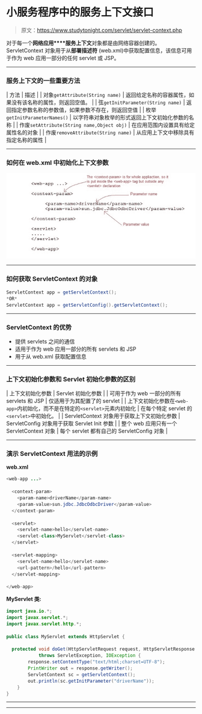 # 小服务程序中的服务上下文接口

> 原文：<https://www.studytonight.com/servlet/servlet-context.php>

对于每一个**网络应用****服务上下文**对象都是由网络容器创建的。ServletContext 对象用于从**部署描述符** (web.xml)中获取配置信息，该信息可用于作为 web 应用一部分的任何 servlet 或 JSP。

* * *

### 服务上下文的一些重要方法

| 方法 | 描述 |
| 对象`getAttribute(String name)` | 返回给定名称的容器属性，如果没有该名称的属性，则返回空值。 |
| 弦`getInitParameter(String name)` | 返回指定参数名称的参数值，如果参数不存在，则返回空值 |
| 枚举`getInitParameterNames()` | 以字符串对象枚举的形式返回上下文初始化参数的名称 |
| 作废`setAttribute(String name,Object obj)` | 在应用范围内设置具有给定属性名的对象 |
| 作废`removeAttribute(String name)` | 从应用上下文中移除具有指定名称的属性 |

* * *

### 如何在 web.xml 中初始化上下文参数

![how to initialize servlet context using deployment descriptor](img/7e24bac906fd7679c7dff88f5f3eceab.png)

* * *

### 如何获取 ServletContext 的对象

```java
ServletContext app = getServletContext();
*OR*
ServletContext app = getServletConfig().getServletContext(); 
```

* * *

### ServletContext 的优势

*   提供 servlets 之间的通信
*   适用于作为 web 应用一部分的所有 servlets 和 JSP
*   用于从 web.xml 获取配置信息

* * *

### 上下文初始化参数和 Servlet 初始化参数的区别

| 上下文初始化参数 | Servlet 初始化参数 |
| 可用于作为 web 一部分的所有 servlets 和 JSP | 仅适用于为其配置了<init-param>的 servlet</init-param> |
| 上下文初始化参数在`<web-app>`内初始化，而不是在特定的`<servlet>`元素内初始化 | 在每个特定 servlet 的`<servlet>`中初始化。 |
| ServletContext 对象用于获取上下文初始化参数 | ServletConfig 对象用于获取 Servlet Init 参数 |
| 整个 web 应用只有一个 ServletContext 对象 | 每个 servlet 都有自己的 ServletConfig 对象 |

* * *

### 演示 ServletContext 用法的示例

**web.xml**

```java
<web-app ...>

  <context-param>
    <param-name>driverName</param-name>
    <param-value>sun.jdbc.JdbcOdbcDriver</param-value>
  </context-param>

  <servlet>
    <servlet-name>hello</servlet-name>
    <servlet-class>MyServlet</servlet-class>
  </servlet>

  <servlet-mapping>
    <servlet-name>hello</servlet-name>
    <url-pattern>/hello</url-pattern>
  </servlet-mapping> 

</web-app>
```

**MyServlet 类:**

```java
import java.io.*;
import javax.servlet.*;
import javax.servlet.http.*;

public class MyServlet extends HttpServlet {

  protected void doGet(HttpServletRequest request, HttpServletResponse response)
            throws ServletException, IOException {
        response.setContentType("text/html;charset=UTF-8");
        PrintWriter out = response.getWriter();
        ServletContext sc = getServletContext();
        out.println(sc.getInitParameter("driverName"));   
    }
} 
```

* * *

* * *